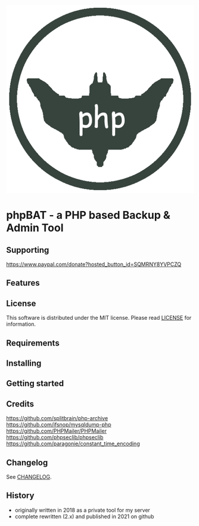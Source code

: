 ![phpBAT](https://raw.githubusercontent.com/robertsaupe/phpbat/master/.github/phpbat.png)

# phpBAT - a PHP based Backup &amp; Admin Tool

## Supporting
https://www.paypal.com/donate?hosted_button_id=SQMRNY8YVPCZQ

## Features

## License
This software is distributed under the MIT license. Please read [LICENSE](LICENSE) for information.

## Requirements

## Installing

## Getting started

## Credits
https://github.com/splitbrain/php-archive
https://github.com/ifsnop/mysqldump-php
https://github.com/PHPMailer/PHPMailer
https://github.com/phpseclib/phpseclib
https://github.com/paragonie/constant_time_encoding

## Changelog
See [CHANGELOG](CHANGELOG.md).

## History
- originally written in 2018 as a private tool for my server
- complete rewritten (2.x) and published in 2021 on github